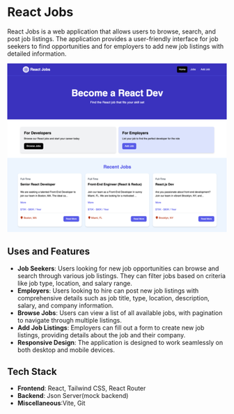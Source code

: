 # React Jobs

React Jobs is a web application that allows users to browse, search, and post job listings. The application provides a user-friendly interface for job seekers to find opportunities and for employers to add new job listings with detailed information.

![Project HomePage](screen.png)

## Uses and Features

- **Job Seekers**: Users looking for new job opportunities can browse and search through various job listings. They can filter jobs based on criteria like job type, location, and salary range.
- **Employers**: Users looking to hire can post new job listings with comprehensive details such as job title, type, location, description, salary, and company information.
- **Browse Jobs**: Users can view a list of all available jobs, with pagination to navigate through multiple listings.
- **Add Job Listings**: Employers can fill out a form to create new job listings, providing details about the job and their company.
- **Responsive Design**: The application is designed to work seamlessly on both desktop and mobile devices.

## Tech Stack

- **Frontend**: React, Tailwind CSS, React Router
- **Backend**: Json Server(mock backend)
- **Miscellaneous**:Vite, Git
 
